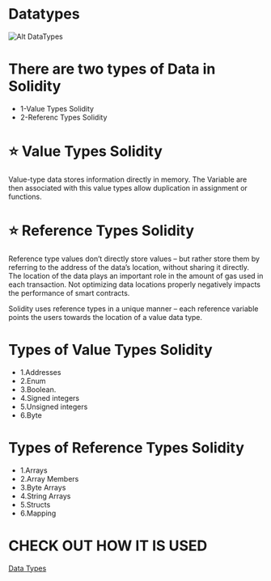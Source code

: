 # Datatypes
![Alt DataTypes](https://media1.tenor.com/images/abaabc240df2563fb28b31f018d59bbb/tenor.gif?itemid=27530337)
# There are two types of Data in Solidity 
* 1-Value Types Solidity 
* 2-Referenc Types Solidity

# ⭐ Value Types Solidity 
 Value-type data stores information directly in memory. The Variable are then associated with this value types allow duplication in assignment  or functions.


# ⭐ Reference Types Solidity

Reference type values don’t directly store values – but rather store them by referring to the address of the data’s location, without sharing it directly. The location of the data plays an important role in the amount of gas used in each transaction. Not optimizing data locations properly negatively impacts the performance of smart contracts. 

Solidity uses reference types in a unique manner – each reference variable points the users towards the location of a value data type.

# Types  of  Value Types Solidity

* 1.Addresses
* 2.Enum
* 3.Boolean.
* 4.Signed integers
* 5.Unsigned integers
* 6.Byte

# Types of Reference Types Solidity
* 1.Arrays
* 2.Array Members
* 3.Byte Arrays
* 4.String Arrays
* 5.Structs
* 6.Mapping

# CHECK OUT HOW IT IS USED
[Data Types](https://github.com/BernardOnuh/100DaysOfSolidity/tree/main/1.Datatypes)
